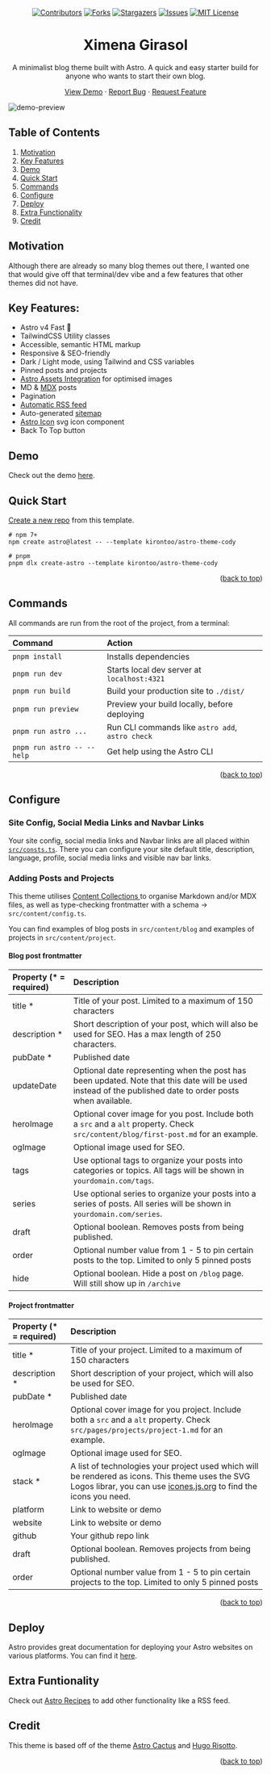 <a name="readme-top"></a>
<div align="center">
  
[![Contributors][contributors-shield]][contributors-url]
[![Forks][forks-shield]][forks-url]
[![Stargazers][stars-shield]][stars-url]
[![Issues][issues-shield]][issues-url]
[![MIT License][license-shield]][license-url]


  <p align="center">
    <h1>Ximena Girasol</h1>
  <p>
    A minimalist blog theme built with Astro. A quick and easy starter build for anyone who wants to start their own blog.
  </p>
    <a href="https://astro-theme-cody.netlify.app">View Demo</a>
    ·
    <a href="https://github.com/kirontoo/astro-theme-cody/issues">Report Bug</a>
    ·
    <a href="https://github.com/kirontoo/astro-theme-cody/issues">Request Feature</a>
  </p>
  </p>
</div>

![demo-preview](https://github.com/kirontoo/astro-theme-cody/assets/28286622/d585dcb2-6d5f-4a68-871c-b6028cfcc27f)


## Table of Contents
1. [Motivation](#motivation)
2. [Key Features](#key-features)
3. [Demo](#demo)
4. [Quick Start](#quick-start)
5. [Commands](#commands)
6. [Configure](#configure)
7. [Deploy](#deploy)
8. [Extra Functionality](#extra-funtionality)
9. [Credit](#credit)

## Motivation
Although there are already so many blog themes out there, I wanted one that would give off
that terminal/dev vibe and a few features that other themes did not have.

## Key Features:
- Astro v4 Fast 🚀
- TailwindCSS Utility classes
- Accessible, semantic HTML markup
- Responsive & SEO-friendly
- Dark / Light mode, using Tailwind and CSS variables
- Pinned posts and projects
- [Astro Assets Integration](https://docs.astro.build/en/guides/assets/) for optimised images
- MD & [MDX](https://docs.astro.build/en/guides/markdown-content/#mdx-only-features) posts
- Pagination
- [Automatic RSS feed](https://docs.astro.build/en/guides/rss)
- Auto-generated [sitemap](https://docs.astro.build/en/guides/integrations-guide/sitemap/)
- [Astro Icon](https://github.com/natemoo-re/astro-icon) svg icon component
- Back To Top button

## Demo
Check out the demo [here](https://astro-theme-cody.netlify.app).

## Quick Start
[Create a new repo](https://github.com/new?template_name=astro-theme-cody&template_owner=kirontoo) from this template.

```
# npm 7+
npm create astro@latest -- --template kirontoo/astro-theme-cody

# pnpm
pnpm dlx create-astro --template kirontoo/astro-theme-cody
```

<p align="right">(<a href="#readme-top">back to top</a>)</p>


## Commands

All commands are run from the root of the project, from a terminal:

| Command                   | Action                                           |
| :------------------------ | :----------------------------------------------- |
| `pnpm install`             | Installs dependencies                            |
| `pnpm run dev`             | Starts local dev server at `localhost:4321`      |
| `pnpm run build`           | Build your production site to `./dist/`          |
| `pnpm run preview`         | Preview your build locally, before deploying     |
| `pnpm run astro ...`       | Run CLI commands like `astro add`, `astro check` |
| `pnpm run astro -- --help` | Get help using the Astro CLI                     |

<p align="right">(<a href="#readme-top">back to top</a>)</p>

## Configure

### Site Config, Social Media Links and Navbar Links
Your site config, social media links and Navbar links are all placed within [`src/consts.ts`](https://github.com/kirontoo/astro-theme-cody/blob/main/src/consts.ts).
There you can configure your site default title, description, language, profile, social media links and visible nav bar links.

### Adding Posts and Projects
This theme utilises [ Content Collections ](https://docs.astro.build/en/guides/content-collections/) 
to organise Markdown and/or MDX files, as well as type-checking frontmatter 
with a schema -> `src/content/config.ts`.

You can find examples of blog posts in `src/content/blog` and examples of projects in `src/content/project`.

#### Blog post frontmatter
| Property (* = required) | Description |
|:-----------------------| :---------- |
| title * | Title of your post. Limited to a maximum of 150 characters  |
| description * | Short description of your post, which will also be used for SEO. Has a max length of 250 characters. |
| pubDate * | Published date |
| updateDate | Optional date representing when the post has been updated. Note that this date will be used instead of the published date to order posts when available.|
| heroImage | Optional cover image for you post. Include both a `src` and a `alt` property. Check `src/content/blog/first-post.md` for an example.|
| ogImage | Optional image used for SEO. |
| tags | Use optional tags to organize your posts into categories or topics. All tags will be shown in `yourdomain.com/tags`. |
| series | Use optional series to organize your posts into a series of posts. All series will be shown in `yourdomain.com/series`. |
| draft | Optional boolean. Removes posts from being published.|
| order | Optional number value from 1 - 5 to pin certain posts to the top. Limited to only 5 pinned posts|
| hide  | Optional boolean. Hide a post on `/blog` page. Will still show up in `/archive`|

#### Project frontmatter

| Property (* = required) | Description |
|:-----------------------| :----------|
| title * | Title of your project. Limited to a maximum of 150 characters  |
| description * | Short description of your project, which will also be used for SEO.|
| pubDate * | Published date |
| heroImage | Optional cover image for you project. Include both a `src` and a `alt` property. Check `src/pages/projects/project-1.md` for an example.|
| ogImage | Optional image used for SEO. |
| stack * | A list of technologies your project used which will be rendered as icons. This theme uses the SVG Logos librar, you can use [icones.js.org](https://icones.js.org/collection/vscode-icons) to find the icons you need.|
| platform | Link to website or demo |
| website | Link to website or demo |
| github | Your github repo link |
| draft | Optional boolean. Removes projects from being published.|
| order | Optional number value from 1 - 5 to pin certain projects to the top. Limited to only 5 pinned posts|

<p align="right">(<a href="#readme-top">back to top</a>)</p>

## Deploy
Astro provides great documentation for deploying your Astro websites on various platforms.
You can find it [here](https://docs.astro.build/en/guides/deploy/).

## Extra Funtionality
Check out [Astro Recipes](https://docs.astro.build/en/recipes/) to add other functionality like a RSS feed.


## Credit

This theme is based off of the theme [Astro Cactus](https://astro-theme-cactus.netlify.app) and [Hugo Risotto](https://risotto.joeroe.io).

<p align="right">(<a href="#readme-top">back to top</a>)</p>

[contributors-shield]: https://img.shields.io/github/contributors/kirontoo/astro-theme-cody.svg?style=for-the-badge
[contributors-url]: https://github.com/kirontoo/astro-theme-cody/graphs/contributors
[forks-shield]: https://img.shields.io/github/forks/kirontoo/astro-theme-cody.svg?style=for-the-badge
[forks-url]: https://github.com/kirontoo/astro-theme-cody/network/members
[stars-shield]: https://img.shields.io/github/stars/kirontoo/astro-theme-cody.svg?style=for-the-badge
[stars-url]: https://github.com/kirontoo/astro-theme-cody/stargazers
[issues-shield]: https://img.shields.io/github/issues/kirontoo/astro-theme-cody.svg?style=for-the-badge
[issues-url]: https://github.com/kirontoo/astro-theme-cody/issues
[license-shield]: https://img.shields.io/github/license/kirontoo/astro-theme-cody.svg?style=for-the-badge
[license-url]: https://github.com/kirontoo/astro-theme-cody/blob/master/LICENSE.txt
